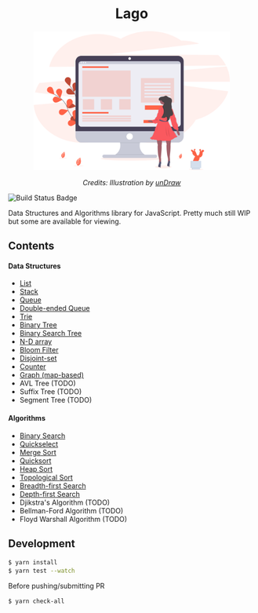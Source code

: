 <h1 align="center">Lago</h1>

<div align="center">
  <img src="assets/logo.svg" alt="Lago logo" width="400"/>
  <br>
  <p>
    <em>Credits: Illustration by <a href="https://undraw.co/">unDraw</a></em>
  </p>
</div>

![Build Status Badge](https://circleci.com/gh/yangshun/lago/tree/master.svg?style=shield&circle-token=e360bef41a5f3f6a9c914241f388c93aa7ae6bf8)

Data Structures and Algorithms library for JavaScript. Pretty much still WIP but some are available for viewing.

## Contents

#### Data Structures

- [List](src/data-structures/List.ts)
- [Stack](src/data-structures/Stack.ts)
- [Queue](src/data-structures/Queue.ts)
- [Double-ended Queue](src/data-structures/Deque.ts)
- [Trie](src/data-structures/Trie.ts)
- [Binary Tree](src/data-structures/BinaryTree.ts)
- [Binary Search Tree](src/data-structures/BinarySearchTree.ts)
- [N-D array](src/data-structures/NDArray.ts)
- [Bloom Filter](src/data-structures/BloomFilter.ts)
- [Disjoint-set](src/data-structures/DisjointSet.ts)
- [Counter](src/data-structures/Counter.ts)
- [Graph (map-based)](src/data-structures/Graph.ts)
- AVL Tree (TODO)
- Suffix Tree (TODO)
- Segment Tree (TODO)

#### Algorithms

- [Binary Search](src/algorithms/binarySearch.ts)
- [Quickselect](src/algorithms/quickSelect.ts)
- [Merge Sort](src/algorithms/mergeSort.ts)
- [Quicksort](src/algorithms/quickSort.ts)
- [Heap Sort](src/algorithms/heapSort.ts)
- [Topological Sort](src/algorithms/topologicalSort.ts)
- [Breadth-first Search](src/algorithms/breadthFirstSearch.ts)
- [Depth-first Search](src/algorithms/depthFirstSearch.ts)
- Djikstra's Algorithm (TODO)
- Bellman-Ford Algorithm (TODO)
- Floyd Warshall Algorithm (TODO)

## Development

```sh
$ yarn install
$ yarn test --watch
```

Before pushing/submitting PR

```sh
$ yarn check-all
```
